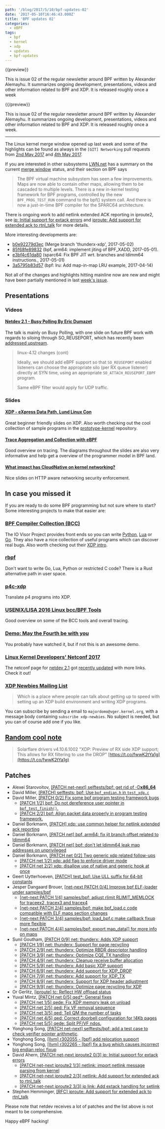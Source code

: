 ```yaml
---
path: '/blog/2017/5/10/bpf-updates-02'
date: '2017-05-10T16:46:43.000Z'
title: 'BPF updates 02'
categories:
  - eBPF
tags:
  - bpf
  - kernel
  - xdp
  - updates
  - bpf-updates
---
```


{{preview}}

This is issue 02 of the regular newsletter around BPF written by Alexander Alemayhu. It summarizes ongoing development, presentations, videos and other information related to BPF and XDP. It is released roughly once a week

{{/preview}}

This is issue 02 of the regular newsletter around BPF written by Alexander Alemayhu. It summarizes ongoing development, presentations, videos and other information related to BPF and XDP. It is released roughly once a week.

---

The Linux kernel merge window opened up last week and some of the highlights can be found as always in the `[GIT] Networking` pull requests from [2nd May 2017](https://www.spinics.net/lists/netdev/msg433609.html) and [4th May 2017](https://www.spinics.net/lists/netdev/msg433995.html).

If you are interested in other subsystems [LWN.net](https://lwn.net/) has a summary on the current [merge window](https://lwn.net/Articles/721581/) status, and their section on BPF says

> The BPF virtual machine subsystem has seen a few improvements. Maps are now able to contain other maps, allowing them to be cascaded to multiple levels. There is a new in-kernel testing framework for BPF programs, controlled by the new `BPF_PROG_TEST_RUN` command to the bpf() system call. And there is now a just-in-time BPF compiler for the SPARC64 architecture.

There is ongoing work to add netlink extended ACK reporting in iproute2, see [ip: Initial support for extack errors](https://www.spinics.net/lists/netdev/msg433408.html) and [iproute: Add support for extended ack to rtnl_talk](https://www.spinics.net/lists/netdev/msg433823.html) for more details.

More interesting developments are:

- [b0e92279d3ec](https://git.kernel.org/pub/scm/linux/kernel/git/davem/net-next.git/commit/?id=b0e92279d3ec3656152c4dfa1c8b28fa40ca66d7) (Merge branch 'thunderx-xdp', 2017-05-02)
- [85f68fe89832](https://git.kernel.org/pub/scm/linux/kernel/git/davem/net.git/commit/?id=85f68fe89832) (bpf, arm64: implement jiting of BPF_XADD, 2017-05-01).
- [e3bf4c61da80](https://git.kernel.org/pub/scm/linux/kernel/git/davem/net.git/commit/?id=e3bf4c61da80) (sparc64: Fix BPF JIT wrt. branches and ldimm64 instructions., 2017-05-01)
- [3a5795b83d57](https://git.kernel.org/pub/scm/linux/kernel/git/davem/net.git/commit/?id=3a5795b83d57) (bpf: lru: Add map-in-map LRU example, 2017-04-14)

Not all of the changes and highlights hitting mainline now are new and might have been partially mentioned in last [week's issue](https://www.cilium.io/blog/2017/5/2/bpf-updates-01-2017-05-02).

## Presentations

### Videos

#### [Netdev 2.1 - Busy Polling By Eric Dumazet](https://www.youtube.com/watch?v=X0xBCoQGUvg)

The talk is mainly on Busy Polling, with one slide on future BPF work with regards to siloing through SO_REUSEPORT, which has recently been [addressed upstream](https://git.kernel.org/pub/scm/linux/kernel/git/torvalds/linux.git/commit/?id=b1d9fc41aab11f9520b2e0d57ae872e2ec5d6f32).

> linux-4.12 changes (cont)
>
> Ideally, we should add eBPF support so that `SO_REUSEPORT` enabled listeners can choose the appropriate silo (per RX queue listener) directly at SYN time, using an appropriate `SO_ATTACH_REUSEPORT_EBPF` program.
>
> Same eBPF filter would apply for UDP traffic.

### Slides

#### [XDP - eXpress Data Path, Lund Linux Con](http://people.netfilter.org/hawk/presentations/LLC2017/XDP_DDoS_protecting_LLC2017.pdf)

Great beginner friendly slides on XDP. Also worth checking out the cool collection of sample programs in the [prototype-kernel](https://github.com/netoptimizer/prototype-kernel/tree/master/kernel/samples/bpf) repository.

#### [Trace Aggregation and Collection with eBPF](http://step.polymtl.ca/~suchakra/eBPF-5May2017.pdf)

Good overview on tracing. The diagrams throughout the slides are also very informative and help get a overview of the programmer model in BPF land.

#### [What impact has CloudNative on kernel networking?](https://docs.google.com/presentation/d/1dwSKSBGpUHD3WO5xxzZWj8awV_-xL-oYhvqQMOBhhtk/edit#slide=id.g203aae413f_0_0)

Nice slides on HTTP aware networking security enforcement.

## In case you missed it

If you are ready to do some BPF programming but not sure where to start? Some interesting projects to make that easier are:

### [BPF Compiler Collection (BCC)](https://github.com/iovisor/bcc)

The IO Visor Project provides front ends so you can write [Python](https://github.com/iovisor/bcc/blob/master/docs/tutorial_bcc_python_developer.md), [Lua](https://github.com/iovisor/bcc/tree/master/src/lua) or [Go](https://github.com/iovisor/gobpf). They also have a nice collection of useful programs which can discover real bugs. Also worth checking out their [XDP intro](https://www.iovisor.org/technology/xdp).

### [rbpf](https://github.com/qmonnet/rbpf)

Don't want to write Go, Lua, Python or restricted C code? There is a Rust alternative path in user space.

### [p4c-xdp](https://github.com/vmware/p4c-xdp)

Translate p4 programs into XDP.

### [USENIX/LISA 2016 Linux bcc/BPF Tools](http://www.brendangregg.com/blog/2017-04-29/usenix-lisa-2016-bcc-bpf-tools.html)

Good overview on some of the BCC tools and overall tracing.

### [Demo: May the Fourth be with you](https://www.cilium.io/blog/2017/5/4/demo-may-the-force-be-with-you)

You probably have watched it, but if not this is an awesome demo.

### [Linux Kernel Developers' Netconf 2017](http://vger.kernel.org/netconf2017.html)

The netconf page for [netdev 2.1](http://netdevconf.org/2.1/) got [recently updated](https://twitter.com/davem_dokebi/status/861713796913655810) with more links. Check it out!

### [XDP Newbies Mailing List](https://www.mail-archive.com/netdev@vger.kernel.org/msg162375.html)

> Which is a place where people can talk about getting up to speed with setting up an XDP build environment and writing XDP programs.

You can subscribe by sending a email to `majordomo@vger.kernel.org`, with a message body containing `subscribe xdp-newbies`. No subject is needed, but you can of course add one if you like.

## [Random cool note](https://twitter.com/majek04/status/860066075140141056)

> Solarflare drivers v4.10.6.1002 "XDP: Preview of RX side XDP support; This allows for RX filtering to use the DROP" [https://t.co/fwwK2tYa1g](https://t.co/fwwK2tYa1g)

## Patches

- Alexei Starovoitov, [[PATCH net-next] selftests/bpf: get rid of -D**x86_64**](https://www.mail-archive.com/netdev@vger.kernel.org/msg166839.html)
- David Miller, [[PATCH] selftests: bpf: Use `bpf_endian.h` in `test_xdp.c`](https://patchwork.ozlabs.org/patch/757650/)
- David Miller, [[PATCH 0/2] Fix some bpf program testing framework bugs](https://www.mail-archive.com/netdev@vger.kernel.org/msg166737.html)
  - [[PATCH 1/2] bpf: Do not dereference user pointer in `bpf_test_finish()`.](https://www.mail-archive.com/netdev@vger.kernel.org/msg166740.html)
  - [[PATCH 2/2] bpf: Align packet data properly in program testing framework.](https://www.mail-archive.com/netdev@vger.kernel.org/msg166741.html)
- Daniel Borkmann, [[PATCH] xdp: use common helper for netlink extended ack reporting](https://patchwork.ozlabs.org/patch/757822/)
- Daniel Borkmann, [[PATCH net] bpf, arm64: fix jit branch offset related to ldimm64](https://www.spinics.net/lists/arm-kernel/msg579070.html)
- Daniel Borkmann, [[PATCH net] bpf: don't let ldimm64 leak map addresses on unprivileged](https://patchwork.ozlabs.org/patch/759495/)
- Daniel Borkmann, [[PATCH net 0/2] Two generic xdp related follow-ups](https://www.mail-archive.com/netdev@vger.kernel.org/msg167734.html)
  - [[PATCH net 1/2] xdp: add flag to enforce driver mode](https://www.mail-archive.com/netdev@vger.kernel.org/msg167733.html)
  - [[PATCH net 2/2] xdp: disallow use of native and generic hook at once](https://www.mail-archive.com/netdev@vger.kernel.org/msg167732.html)
- Geert Uytterhoeven, [[PATCH] test_bpf: Use ULL suffix for 64-bit constants](https://www.mail-archive.com/netdev@vger.kernel.org/msg166904.html)
- Jesper Dangaard Brouer, [[net-next PATCH 0/4] Improve bpf ELF-loader under samples/bpf](https://www.mail-archive.com/netdev@vger.kernel.org/msg166673.html)
  - [[net-next PATCH 1/4] samples/bpf: adjust rlimit RLIMIT_MEMLOCK for traceex2, tracex3 and tracex4](https://www.mail-archive.com/netdev@vger.kernel.org/msg166671.html)
  - [[net-next PATCH 2/4] samples/bpf: make bpf_load.c code compatible with ELF maps section changes](https://www.mail-archive.com/netdev@vger.kernel.org/msg166670.html)
  - [[net-next PATCH 3/4] samples/bpf: load_bpf.c make callback fixup more flexible](https://www.mail-archive.com/netdev@vger.kernel.org/msg166672.html)
  - [[net-next PATCH 4/4] samples/bpf: export map_data[] for more info on maps](https://www.mail-archive.com/netdev@vger.kernel.org/msg166674.html)
- Sunil Goutham, [[PATCH 0/9] net: thunderx: Adds XDP support](https://www.spinics.net/lists/arm-kernel/msg579013.html)
  - [[PATCH 1/9] net: thunderx: Support for page recycling](https://www.spinics.net/lists/arm-kernel/msg579018.html)
  - [[PATCH 2/9] net: thunderx: Optimize RBDR descriptor handling](https://www.spinics.net/lists/arm-kernel/msg579014.html)
  - [[PATCH 3/9] net: thunderx: Optimize CQE_TX handling](https://www.spinics.net/lists/arm-kernel/msg579019.html)
  - [[PATCH 4/9] net: thunderx: Cleanup receive buffer allocation](https://www.spinics.net/lists/arm-kernel/msg579020.html)
  - [[PATCH 5/9] net: thunderx: Add basic XDP support](https://www.spinics.net/lists/arm-kernel/msg579015.html)
  - [[PATCH 6/9] net: thunderx: Add support for XDP_DROP](https://www.spinics.net/lists/arm-kernel/msg579016.html)
  - [[PATCH 7/9] net: thunderx: Add support for XDP_TX](https://www.spinics.net/lists/arm-kernel/msg579017.html)
  - [[PATCH 8/9] net: thunderx: Support for XDP header adjustment](https://www.spinics.net/lists/arm-kernel/msg579028.html)
  - [[PATCH 9/9] net: thunderx: Optimize page recycling for XDP](https://www.spinics.net/lists/arm-kernel/msg579021.html)
- Or Gerlitz, [[iproute] tc: Reflect HW offload status](https://patchwork.ozlabs.org/patch/758566/)
- Yuval Mintz, [[PATCH net 0/5] qed\*: General fixes](https://www.mail-archive.com/netdev@vger.kernel.org/msg167617.html)
  - [[PATCH net 1/5] qede: Fix XDP memory leak on unload](https://www.mail-archive.com/netdev@vger.kernel.org/msg167623.html)
  - [[PATCH net 2/5] qed: Fix VF removal sequence](https://www.mail-archive.com/netdev@vger.kernel.org/msg167621.html)
  - [[PATCH net 3/5] qed: Tell QM the number of tasks](https://www.mail-archive.com/netdev@vger.kernel.org/msg167622.html)
  - [[PATCH net 4/5] qed: Correct doorbell configuration for !4Kb pages](https://www.mail-archive.com/netdev@vger.kernel.org/msg167618.html)
  - [[PATCH net 5/5] qede: Split PF/VF ndos.](https://www.mail-archive.com/netdev@vger.kernel.org/msg167619.html)
- Yonghong Song, [[PATCH net-next] selftests/bpf: add a test case to check verifier pointer arithmetic](https://patchwork.ozlabs.org/patch/757842/).
- Yonghong Song, [[llvm] r302055 - [bpf] add relocation support](http://llvm.org/viewvc/llvm-project?rev=302055&view=rev)
- Yonghong Song, [[llvm] r302265 - [bpf] fix a bug which causes incorrect big endian reloc fixup](http://llvm.org/viewvc/llvm-project?view=revision&revision=302265)
- David Ahern, [[PATCH net-next iproute2 0/3] ip: Initial support for extack errors](https://www.spinics.net/lists/netdev/msg433408.html)
  - [[PATCH net-next iproute2 1/3] netlink: import netlink message parsing from kernel](https://www.spinics.net/lists/netdev/msg433409.html)
  - [[PATCH net-next iproute2 2/3] netlink: Add support for extended ack to rtnl_talk](https://www.spinics.net/lists/netdev/msg433412.html)
  - [[PATCH net-next iproute2 3/3] ip link: Add extack handling for setlink](https://www.spinics.net/lists/netdev/msg433410.html)
- Stephen Hemminger, [[RFC] iproute: Add support for extended ack to rtnl_talk](https://www.spinics.net/lists/netdev/msg433823.html)

Please note that netdev receives a lot of patches and the list above is not meant to be comprehensive.

Happy eBPF hacking!
